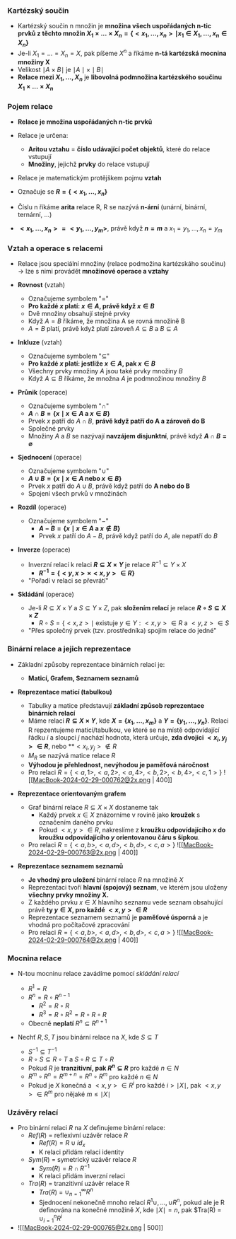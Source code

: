 ### Kartézský součin
- Kartézský součin n množin je **množina všech uspořádaných n-tic prvků z těchto množin $X_{1} \times ... \times X_{n} = \{ <x_{1}, ..., x_{n}> \mid x_{1} \in X_{1}, ..., x_{n} \in X_{n} \}$**
- Je-li $X_{1} = ... = X_{n} = X$, pak píšeme $X^{n}$ a říkáme **n-tá kartézská mocnina množiny X**
- Velikost $\mid A \times B \mid$ je $\mid A \mid \times \mid B \mid$
- **Relace mezi $X_{1}, ..., X_{n}$** je **libovolná podmnožina kartézského součinu $X_{1} \times ... \times X_{n}$**

### Pojem relace
- **Relace je množina uspořádaných n-tic prvků**
- Relace je určena:
	- **Aritou vztahu** = **číslo udávající počet objektů**, které do relace vstupují
	- **Množiny**, jejichž **prvky** do relace vstupují
- Relace je matematickým protějškem pojmu **vztah**

- Označuje se **$R = \{<x_{1}, ..., x_{n}\}$**
- Číslu n říkáme **arita** relace R, R se nazývá **n-ární** (unární, binární, ternární, ...)
- **$<x_{1}, ..., x_{n}> = <y_{1}, ..., y_{m}>$**, právě když **$n = m$** a $x_{1} = y_{1}, ..., x_{n} = y_{m}$

### Vztah a operace s relacemi
- Relace jsou speciální množiny (relace podmožina kartézskáho součinu) $\rightarrow$ lze s nimi provádět **množinové operace a vztahy**

- **Rovnost** (vztah)
	- Označujeme symbolem "$=$"
	- **Pro každé $x$ platí: $x \in A$, právě když $x \in B$**
	- Dvě množiny obsahují stejné prvky
	- Když $A=B$ říkáme, že množina A se rovná množině B
	- $A=B$ platí, právě když platí zároveň $A \subseteq B$ a $B \subseteq A$
- **Inkluze** (vztah)
	- Označujeme symbolem "$\subseteq$"
	- **Pro každé $x$ platí: jestliže $x \in A$, pak $x \in B$**
	- Všechny prvky množiny $A$ jsou také prvky množiny $B$
	- Když $A \subseteq B$ říkáme, že množna $A$ je podmnožinou množiny $B$

- **Průnik** (operace)
	- Označujeme symbolem "$\cap$"
	- **$A \cap B = \{ x \mid x \in A$ a $x \in B\}$**
	- Prvek $x$ patří do $A \cap B$, **právě když patří do A a zároveň do B**
	- Společné prvky
	- Množiny $A$ a $B$ se nazývají **navzájem disjunktní**, právě když **$A \cap B = \varnothing$**
- **Sjednocení** (operace)
	- Označujeme symbolem "$\cup$"
	- **$A \cup B = \{ x \mid x \in A$ nebo $x \in B \}$**
	- Prvek $x$ patří do $A \cup B$, právě když patří do **A nebo do B**
	- Spojení všech prvků v množinách
- **Rozdíl** (operace)
	- Označujeme symbolem "$-$"
		- **$A - B = \{ x \mid x \in A$ a $x \notin B\}$**
		- Prvek $x$ patří do $A-B$, právě když patří do $A$, ale nepatří do $B$
- **Inverze** (operace)
	- Inverzní relací k relaci **$R \subseteq X \times Y$** je relace $R^{-1} \subseteq Y \times X$
		- **$R^{-1} = \{<y, x> \times <x, y> \in R\}$**
	- "Pořadí v relaci se převrátí"
- **Skládání** (operace)
	- Je-li $R \subseteq X \times Y$ a $S \subseteq Y \times Z$, pak **složením relací** je relace **$R \circ S \subseteq X \times Z$**
		- $R \circ S = \{<x, z> \mid$ existuje $y \in Y: <x,y> \in R$ a $<y,z> \in S$
	- "Přes společný prvek (tzv. prostředníka) spojím relace do jedné"

### Binární relace a jejich reprezentace
- Základní způsoby reprezentace binárních relací je:
	- **Maticí, Grafem, Seznamem seznamů**

- **Reprezentace maticí (tabulkou)**
	- Tabulky a matice představují **základní způsob reprezentace binárních relací**
	- Máme relaci **$R \subseteq X \times Y$**, kde **$X = \{x_{1}, ..., x_{m}\}$** a **$Y = \{y_{1}, ..., y_{n}\}$**. Relaci R repzentujeme maticí/tabulkou, ve které se na místě odpovídající řádku $i$ a sloupci $j$ nachází hodnota, která určuje, **zda dvojici $<x_{i},y_{j}> \in R$**, nebo **$<x_{i},y_{j}> \notin R$
	- $M_{R}$ se nazývá matice relace $R$
	- **Výhodou je přehlednost, nevýhodou je paměťová náročnost**
	- Pro relaci $R = \{<a,1>,<a,2>,<a,4>,<b,2>,<b,4>,<c,1>\}$
	  ![[MacBook-2024-02-29-000762@2x.png | 400]]

- **Reprezentace orientovaným grafem**
	- Graf binární relace $R \subseteq X \times X$ dostaneme tak
		- Každý prvek $x \in X$ znázorníme v rovině jako **kroužek** s označením daného prvku
		- Pokud $<x,y> \in R$, nakreslíme z **kroužku odpovídajícího $x$ do kroužku odpovídajícího $y$ orientovanou čáru s šipkou**.
	- Pro relaci $R=\{<a,b>,<a,d>,<b,d>,<c,a>\}$
	  ![[MacBook-2024-02-29-000763@2x.png | 400]]

- **Reprezentace seznamem seznamů**
	- **Je vhodný pro uložení** binární relace $R$ na množině $X$
	- Reprezentaci tvoří **hlavní (spojový) seznam**, ve kterém jsou uloženy **všechny prvky množiny X.**
	- Z každého prvku $x \in X$ hlavního seznamu vede seznam obsahující právě **ty $y \in X$, pro každé $<x,y> \in R$**
	- Reprezentace seznamem seznamů je **paměťové úsporná** a je vhodná pro počítačové zpracování
	-  Pro relaci $R=\{<a,b>,<a,d>,<b,d>,<c,a>\}$
	  ![[MacBook-2024-02-29-000764@2x.png | 400]]

### Mocnina relace
- N-tou mocninu relace zavádíme pomocí *skládání relací*
	- $R^{1} = R$
	- $R^{n} = R \circ R^{n-1}$
		- $R^{2} = R \circ R$
		- $R^{3} = R \circ R^{2} = R \circ R \circ R$
	- Obecně **neplatí** $R^{n} \subseteq R^{n+1}$

- Nechť $R, S, T$ jsou binární relace na $X$, kde $S \subseteq T$
	- $S^{-1} \subseteq T^{-1}$
	- $R \circ S \subseteq R \circ T$ a $S \circ R \subseteq T \circ R$
	- Pokud $R$ je **tranzitivní, pak $R^{n} \subseteq R$** pro každé $n \in N$
	- $R^{m} \circ R^{n} = R^{m+n} = R^{n} \circ R^{m}$ pro každé $n \in N$
	- Pokud je $X$ konečná a $<x,y> \in R^{i}$ pro každé $i > \mid X \mid$, pak $<x,y> \in R^{m}$ pro nějaké $m \leq \mid X \mid$

### Uzávěry relací
- Pro binární relaci $R$ na $X$ definujeme binární relace:
	- $Ref(R)$ = reflexivní uzávěr relace $R$
		- $Ref(R) = R \cup id_{x}$
		- K relaci přidám relaci identity
	- $Sym(R)$ = symetrický uzávěr relace $R$
		- $Sym(R) = R \cap R^{-1}$
		- K relaci přidám inverzní relaci
	- $Tra(R)$ = tranzitivní uzávěr relace R
		- $Tra(R)$ = $\cup^{\infty}_{n=1} R^{n}$
		- Sjednocení nekonečně mnoho relací $R^{1} \cup ,... , \cup R^{n}$, pokud ale je R definována na konečné množině $X$, kde $\mid X \mid = n$, pak $Tra(R) = $\cup^{n}_{i=1} R^{i}$
- ![[MacBook-2024-02-29-000765@2x.png | 500]]
